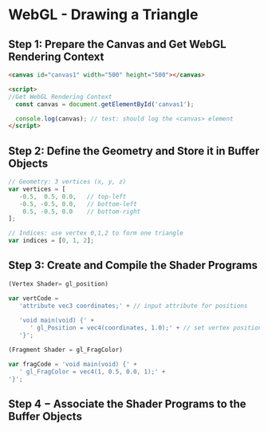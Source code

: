 # WebGL - Drawing a Triangle
## Step 1: Prepare the Canvas and Get WebGL Rendering Context
```html
<canvas id="canvas1" width="500" height="500"></canvas>

<script>
//Get WebGL Rendering Context
  const canvas = document.getElementById('canvas1');

  console.log(canvas); // test: should log the <canvas> element
</script>

```
## Step 2: Define the Geometry and Store it in Buffer Objects
```js
// Geometry: 3 vertices (x, y, z)
var vertices = [
   -0.5,  0.5, 0.0,   // top-left
   -0.5, -0.5, 0.0,   // bottom-left
    0.5, -0.5, 0.0    // bottom-right
];

// Indices: use vertex 0,1,2 to form one triangle
var indices = [0, 1, 2];
```

## Step 3: Create and Compile the Shader Programs
```js
(Vertex Shader= gl_position)

var vertCode =
   'attribute vec3 coordinates;' + // input attribute for positions
	
   'void main(void) {' +
      ' gl_Position = vec4(coordinates, 1.0);' + // set vertex position
   '}';

(Fragment Shader = gl_FragColor)

var fragCode = 'void main(void) {' +
   ' gl_FragColor = vec4(1, 0.5, 0.0, 1);' +
'}';
```
## Step 4 − Associate the Shader Programs to the Buffer Objects

